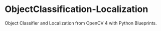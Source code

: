 # ObjectClassification-Localization
Object Classifier and Localization from OpenCV 4 with Python Blueprints.
